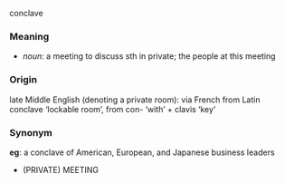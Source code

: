 conclave
### Meaning
+ _noun_: a meeting to discuss sth in private; the people at this meeting

### Origin

late Middle English (denoting a private room): via French from Latin conclave ‘lockable room’, from con- ‘with’ + clavis ‘key’

### Synonym

__eg__: a conclave of American, European, and Japanese business leaders

+ (PRIVATE) MEETING


